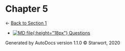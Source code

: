 # Chapter 5

← [Back to Section 1](..)

- [![MD file](https://img.icons8.com/windows/512/4a90e2/regular-document.png){:height="18px"} Questions](questions.html)

Generated by AutoDocs version 1.1.0 © Starwort, 2020
